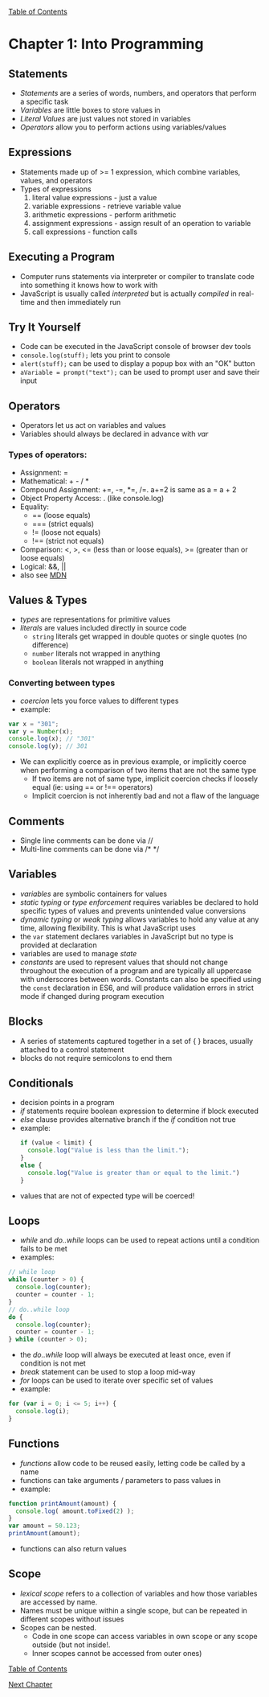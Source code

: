 [Table of Contents](_toc.md)

# Chapter 1: Into Programming #
## Statements ##
- *Statements* are a series of words, numbers, and operators that perform a
specific task
- *Variables* are little boxes to store values in
- *Literal Values* are just values not stored in variables
- *Operators* allow you to perform actions using variables/values

## Expressions ##
- Statements made up of >= 1 expression, which combine variables, values, and
operators
- Types of expressions
  1. literal value expressions - just a value
  2. variable expressions - retrieve variable value
  3. arithmetic expressions - perform arithmetic
  4. assignment expressions - assign result of an operation to variable
  5. call expressions - function calls

## Executing a Program ##
- Computer runs statements via interpreter or compiler to translate code into
something it knows how to work with
- JavaScript is usually called *interpreted* but is actually *compiled* in
real-time and then immediately run

## Try It Yourself ##
- Code can be executed in the JavaScript console of browser dev tools
- `console.log(stuff);` lets you print to console
- `alert(stuff);` can be used to display a popup box with an "OK" button
- `aVariable = prompt("text");` can be used to prompt user and save their input

## Operators ##
- Operators let us act on variables and values
- Variables should always be declared in advance with *var*

### Types of operators: ###
- Assignment: =
- Mathematical: + - / *
- Compound Assignment: +=, -=, \*=, /=.  a+=2 is same as a = a + 2
- Object Property Access: . (like console.log)
- Equality:
  - == (loose equals)
  - === (strict equals)
  - != (loose not equals)
  - !== (strict not equals)
- Comparison: <, >, <= (less than or loose equals), >= (greater than or loose
equals)
- Logical: &&, ||
- also see [MDN](https://developer.mozilla.org/en-US/docs/Web/JavaScript/Guide/Expressions_and_Operators)

## Values & Types ##
- *types* are representations for primitive values
- *literals* are values included directly in source code
  - `string` literals get wrapped in double quotes or single quotes (no
    difference)
  - `number` literals not wrapped in anything
  - `boolean` literals not wrapped in anything

### Converting between types ###
- *coercion* lets you force values to different types
- example:
```javascript
var x = "301";
var y = Number(x);
console.log(x); // "301"    
console.log(y); // 301
```
- We can explicitly coerce as in previous example, or implicitly coerce when
performing a comparison of two items that are not the same type
  - If two items are not of same type, implicit coercion checks if loosely equal
  (ie: using == or !== operators)
  - Implicit coercion is not inherently bad and not a flaw of the language

## Comments ##
- Single line comments can be done via //
- Multi-line comments can be done via /\* \*/

## Variables ##
- *variables* are symbolic containers for values
- *static typing* or *type enforcement* requires variables be declared to hold
specific types of values and prevents unintended value conversions
- *dynamic typing* or *weak typing* allows variables to hold any value at any
time, allowing flexibility.  This is what JavaScript uses
- the `var` statement declares variables in JavaScript but no type is provided
at declaration
- variables are used to manage *state*
- *constants* are used to represent values that should not change throughout
the execution of a program and are typically all uppercase with underscores
between words.  Constants can also be specified using the `const` declaration
in ES6, and will produce validation errors in strict mode if changed during
program execution

## Blocks ##
- A series of statements captured together in a set of { } braces, usually
attached to a control statement
- blocks do not require semicolons to end them

## Conditionals ##
- decision points in a program
- *if* statements require boolean expression to determine if block executed
- *else* clause provides alternative branch if the *if* condition not true
- example:
  ```javascript
  if (value < limit) {
    console.log("Value is less than the limit.");
  }
  else {
    console.log("Value is greater than or equal to the limit.")
  }
  ```
- values that are not of expected type will be coerced!

## Loops ##
- *while* and *do..while* loops can be used to repeat actions until a condition
fails to be met
- examples:
```javascript
// while loop
while (counter > 0) {
  console.log(counter);
  counter = counter - 1;
}
// do..while loop
do {
  console.log(counter);
  counter = counter - 1;
} while (counter > 0);
```
- the *do..while* loop will always be executed at least once, even if condition
is not met
- *break* statement can be used to stop a loop mid-way
- *for* loops can be used to iterate over specific set of values
- example:
```javascript
for (var i = 0; i <= 5; i++) {
  console.log(i);
}
```

## Functions ##
- *functions* allow code to be reused easily, letting code be called by a name
- functions can take arguments / parameters to pass values in
- example:
```javascript
function printAmount(amount) {
  console.log( amount.toFixed(2) );
}
var amount = 50.123;
printAmount(amount);
```
- functions can also return values

## Scope ##
- *lexical scope* refers to a collection of variables and how those variables
are accessed by name.  
- Names must be unique within a single scope, but can be
repeated in different scopes without issues
- Scopes can be nested.
  - Code in one scope can access variables in own scope or any scope outside (but
  not inside!.  
  - Inner scopes cannot be accessed from outer ones)

[Table of Contents](_toc.md)

[Next Chapter](ch2.md)
